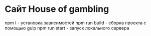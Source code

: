 # Сайт House of gambling

npm i - установка зависимостей
npm run build - сборка проекта с помощью gulp
npm run start - запуск локального сервера
